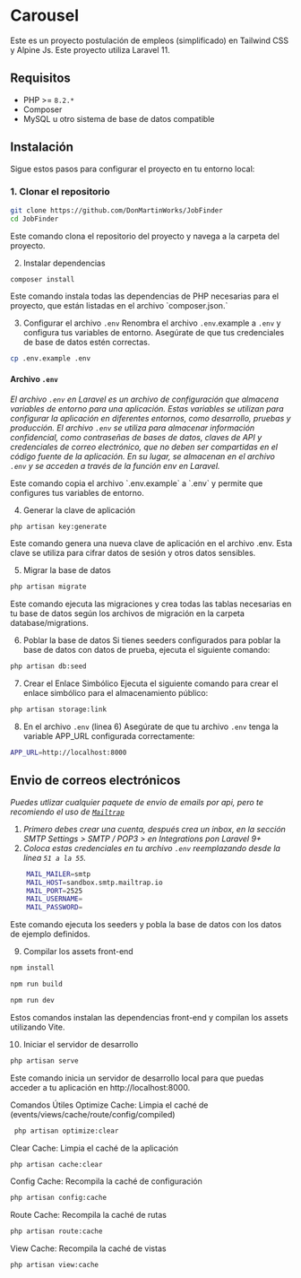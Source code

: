 # Carousel

Este es un proyecto postulación de empleos (simplificado) en Tailwind CSS y Alpine Js. Este proyecto utiliza Laravel 11.

## Requisitos

-   PHP >= `8.2.*`
-   Composer
-   MySQL u otro sistema de base de datos compatible

## Instalación

Sigue estos pasos para configurar el proyecto en tu entorno local:

### 1. Clonar el repositorio

```bash
git clone https://github.com/DonMartinWorks/JobFinder
cd JobFinder
```

<p>Este comando clona el repositorio del proyecto y navega a la carpeta del proyecto.</p>

2. Instalar dependencias

```bash
composer install
```

<p>Este comando instala todas las dependencias de PHP necesarias para el proyecto, que están listadas en el archivo `composer.json.`</p>

3. Configurar el archivo `.env`
   Renombra el archivo `.env`.example a `.env` y configura tus variables de entorno. Asegúrate de que tus credenciales de base de datos estén correctas.

```bash
cp .env.example .env
```

#### Archivo `.env`

_El archivo `.env` en Laravel es un archivo de configuración que almacena variables de entorno para una aplicación. Estas variables se utilizan para configurar la aplicación en diferentes entornos, como desarrollo, pruebas y producción. El archivo `.env` se utiliza para almacenar información confidencial, como contraseñas de bases de datos, claves de API y credenciales de correo electrónico, que no deben ser compartidas en el código fuente de la aplicación. En su lugar, se almacenan en el archivo `.env` y se acceden a través de la función env en Laravel._

<p>Este comando copia el archivo `.env.example` a `.env` y permite que configures tus variables de entorno.</p>

4. Generar la clave de aplicación

```bash
php artisan key:generate
```

Este comando genera una nueva clave de aplicación en el archivo .env. Esta clave se utiliza para cifrar datos de sesión y otros datos sensibles.

5. Migrar la base de datos

```bash
php artisan migrate
```

Este comando ejecuta las migraciones y crea todas las tablas necesarias en tu base de datos según los archivos de migración en la carpeta database/migrations.

6. Poblar la base de datos
   Si tienes seeders configurados para poblar la base de datos con datos de prueba, ejecuta el siguiente comando:

```bash
php artisan db:seed
```

7. Crear el Enlace Simbólico
   Ejecuta el siguiente comando para crear el enlace simbólico para el almacenamiento público:

```bash
php artisan storage:link
```

8. En el archivo `.env` (linea 6)
   Asegúrate de que tu archivo `.env` tenga la variable APP_URL configurada correctamente:

```bash
APP_URL=http://localhost:8000
```

## Envio de correos electrónicos

_Puedes utlizar cualquier paquete de envio de emails por api, pero te recomiendo el uso de <a href="https://mailtrap.io/">`Mailtrap`</a>_

1. _Primero debes crear una cuenta, después crea un inbox, en la sección SMTP Settings > SMTP / POP3 > en Integrations pon Laravel 9+_
2. _Coloca estas credenciales en tu archivo `.env` reemplazando desde la linea `51 a la 55`._

```bash
    MAIL_MAILER=smtp
    MAIL_HOST=sandbox.smtp.mailtrap.io
    MAIL_PORT=2525
    MAIL_USERNAME=
    MAIL_PASSWORD=
```

Este comando ejecuta los seeders y pobla la base de datos con los datos de ejemplo definidos.

9. Compilar los assets front-end

```bash
npm install
```

```bash
npm run build
```

```bash
npm run dev
```

Estos comandos instalan las dependencias front-end y compilan los assets utilizando Vite.

10. Iniciar el servidor de desarrollo

```bash
php artisan serve
```

Este comando inicia un servidor de desarrollo local para que puedas acceder a tu aplicación en http://localhost:8000.

Comandos Útiles
Optimize Cache: Limpia el caché de (events/views/cache/route/config/compiled)

```bash
 php artisan optimize:clear
```

Clear Cache: Limpia el caché de la aplicación

```bash
php artisan cache:clear
```

Config Cache: Recompila la caché de configuración

```bash
php artisan config:cache
```

Route Cache: Recompila la caché de rutas

```bash
php artisan route:cache
```

View Cache: Recompila la caché de vistas

```bash
php artisan view:cache
```
